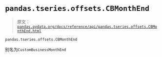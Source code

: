 # `pandas.tseries.offsets.CBMonthEnd`

> 原文：[`pandas.pydata.org/docs/reference/api/pandas.tseries.offsets.CBMonthEnd.html`](https://pandas.pydata.org/docs/reference/api/pandas.tseries.offsets.CBMonthEnd.html)

```py
pandas.tseries.offsets.CBMonthEnd
```

别名为`CustomBusinessMonthEnd`
